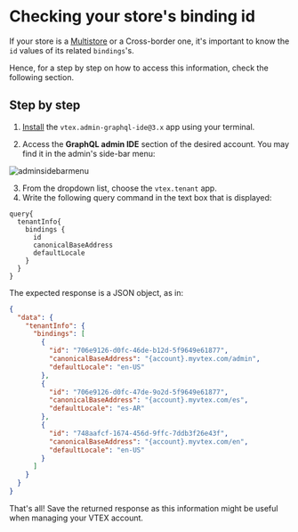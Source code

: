 # Checking your store's binding id

If your store is a [Multistore](https://help.vtex.com/en/tutorial/creating-multi-store-multi-domain--tutorials_510?locale=en) or a Cross-border one, it's important to know the `id` values of its related `bindings`'s. 

Hence, for a step by step on how to access this information, check the following section.

## Step by step

1. [Install](https://vtex.io/docs/recipes/store/installing-an-app) the `vtex.admin-graphql-ide@3.x` app using your terminal.

2. Access the **GraphQL admin IDE** section of the desired account. You may find it in the admin's side-bar menu:

![adminsidebarmenu](https://user-images.githubusercontent.com/52087100/66516950-95d29a00-eab8-11e9-8cea-080fbdab84d5.png)

3. From the dropdown list, choose the `vtex.tenant` app.
4. Write the following query command in the text box that is displayed:

```gql
query{
  tenantInfo{
    bindings {
      id
      canonicalBaseAddress
      defaultLocale
    }
  }
}
```

The expected response is a JSON object, as in:

```json
{
  "data": {
    "tenantInfo": {
      "bindings": [
        {
          "id": "706e9126-d0fc-46de-b12d-5f9649e61877",
          "canonicalBaseAddress": "{account}.myvtex.com/admin",
          "defaultLocale": "en-US"
        },
        {
          "id": "706e9126-d0fc-47de-9o2d-5f9649e61877",
          "canonicalBaseAddress": "{account}.myvtex.com/es",
          "defaultLocale": "es-AR"
        },
        {
          "id": "748aafcf-1674-456d-9ffc-7ddb3f26e43f",
          "canonicalBaseAddress": "{account}.myvtex.com/en",
          "defaultLocale": "en-US"
        }
      ]
    }
  }
}
```

That's all! Save the returned response as this information might be useful when managing your VTEX account.
